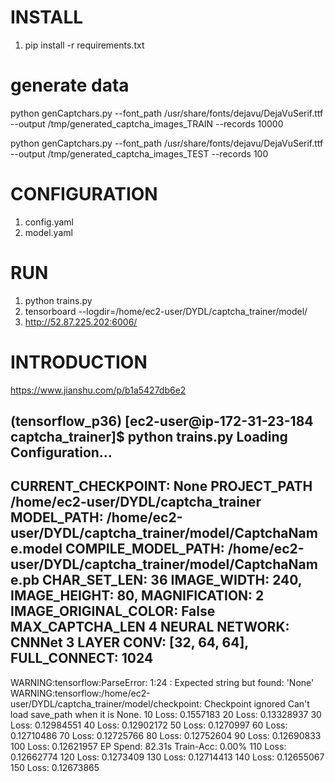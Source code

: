 # INSTALL
1. pip install -r requirements.txt


# generate data
python genCaptchars.py --font_path /usr/share/fonts/dejavu/DejaVuSerif.ttf --output /tmp/generated_captcha_images_TRAIN --records 10000


python genCaptchars.py --font_path /usr/share/fonts/dejavu/DejaVuSerif.ttf --output /tmp/generated_captcha_images_TEST --records 100


# CONFIGURATION
1. config.yaml
1. model.yaml

# RUN
1. python trains.py
2. tensorboard --logdir=/home/ec2-user/DYDL/captcha_trainer/model/
3. http://52.87.225.202:6006/

# INTRODUCTION
https://www.jianshu.com/p/b1a5427db6e2

(tensorflow_p36) [ec2-user@ip-172-31-23-184 captcha_trainer]$ python trains.py
Loading Configuration...
---------------------------------------------------------------------------------
CURRENT_CHECKPOINT: None
PROJECT_PATH /home/ec2-user/DYDL/captcha_trainer
MODEL_PATH: /home/ec2-user/DYDL/captcha_trainer/model/CaptchaName.model
COMPILE_MODEL_PATH: /home/ec2-user/DYDL/captcha_trainer/model/CaptchaName.pb
CHAR_SET_LEN: 36
IMAGE_WIDTH: 240, IMAGE_HEIGHT: 80, MAGNIFICATION: 2
IMAGE_ORIGINAL_COLOR: False
MAX_CAPTCHA_LEN 4
NEURAL NETWORK: CNNNet
3 LAYER CONV: [32, 64, 64], FULL_CONNECT: 1024
---------------------------------------------------------------------------------
WARNING:tensorflow:ParseError: 1:24 : Expected string but found: 'None'
WARNING:tensorflow:/home/ec2-user/DYDL/captcha_trainer/model/checkpoint: Checkpoint ignored
Can't load save_path when it is None.
10 Loss:  0.1557183
20 Loss:  0.13328937
30 Loss:  0.12984551
40 Loss:  0.12902172
50 Loss:  0.1270997
60 Loss:  0.12710486
70 Loss:  0.12725766
80 Loss:  0.12752604
90 Loss:  0.12690833
100 Loss:  0.12621957
EP Spend: 82.31s Train-Acc: 0.00%
110 Loss:  0.12662774
120 Loss:  0.1273409
130 Loss:  0.12714413
140 Loss:  0.12655067
150 Loss:  0.12673865

